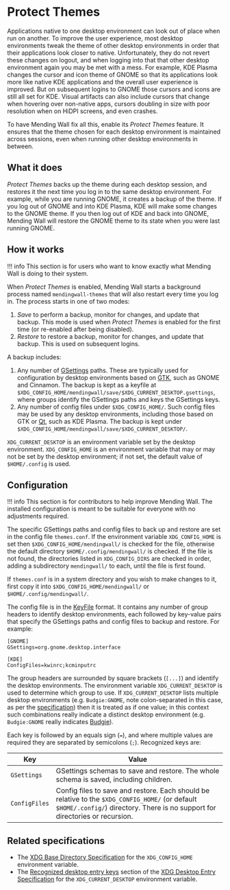 # Protect Themes

Applications native to one desktop environment can look out of place when run on another. To improve the user experience, most desktop environments tweak the theme of other desktop environments in order that their applications look closer to native. Unfortunately, they do not revert these changes on logout, and when logging into that that other desktop environment again you may be met with a mess. For example, KDE Plasma changes the cursor and icon theme of GNOME so that its applications look more like native KDE applications and the overall user experience is improved. But on subsequent logins to GNOME those cursors and icons are still all set for KDE. Visual artifacts can also include cursors that change when hovering over non-native apps, cursors doubling in size with poor resolution when on HiDPI screens, and even crashes.

To have Mending Wall fix all this, enable its *Protect Themes* feature. It ensures that the theme chosen for each desktop environment is maintained across sessions, even when running other desktop environments in between.


## What it does

*Protect Themes* backs up the theme during each desktop session, and restores it the next time you log in to the same desktop environment. For example, while you are running GNOME, it creates a backup of the theme. If you log out of GNOME and into KDE Plasma, KDE will make some changes to the GNOME theme. If you then log out of KDE and back into GNOME, Mending Wall will restore the GNOME theme to its state when you were last running GNOME.


## How it works

!!! info
    This section is for users who want to know exactly what Mending Wall is doing to their system.

When *Protect Themes* is enabled, Mending Wall starts a background process named `mendingwall-themes` that will also restart every time you log in. The process starts in one of two modes:

1. *Save* to perform a backup, monitor for changes, and update that backup. This mode is used when *Protect Themes* is enabled for the first time (or re-enabled after being disabled).
2. *Restore* to restore a backup, monitor for changes, and update that backup. This is used on subsequent logins.

A backup includes:

1. Any number of [GSettings](https://docs.gtk.org/gio/class.Settings.html) paths. These are typically used for configuration by desktop environments based on [GTK](https://gtk.org), such as GNOME and Cinnamon. The backup is kept as a keyfile at `$XDG_CONFIG_HOME/mendingwall/save/$XDG_CURRENT_DESKTOP.gsettings`, where groups identify the GSettings paths and keys the GSettings keys.
2. Any number of config files under `$XDG_CONFIG_HOME/`. Such config files may be used by any desktop environments, including those based on GTK or [Qt](https://contribute.qt-project.org/), such as KDE Plasma. The backup is kept under `$XDG_CONFIG_HOME/mendingwall/save/$XDG_CURRENT_DESKTOP/`.

`XDG_CURRENT_DESKTOP` is an environment variable set by the desktop environment. `XDG_CONFIG_HOME` is an environment variable that may or may not be set by the desktop environment; if not set, the default value of `$HOME/.config` is used.


## Configuration

!!! info
    This section is for contributors to help improve Mending Wall. The installed configuration is meant to be suitable for everyone with no adjustments required.

The specific GSettings paths and config files to back up and restore are set in the config file `themes.conf`. If the environment variable `XDG_CONFIG_HOME` is set then `$XDG_CONFIG_HOME/mendingwall/` is checked for the file, otherwise the default directory `$HOME/.config/mendingwall/` is checked. If the file is not found, the directories listed in `XDG_CONFIG_DIRS` are checked in order, adding a subdirectory `mendingwall/` to each, until the file is first found.

If `themes.conf` is in a system directory and you wish to make changes to it, first copy it into `$XDG_CONFIG_HOME/mendingwall/` or `$HOME/.config/mendingwall/`.

The config file is in the [KeyFile](https://docs.gtk.org/glib/struct.KeyFile.html) format. It contains any number of group headers to identify desktop environments, each followed by key-value pairs that specify the GSettings paths and config files to backup and restore. For example:
```
[GNOME]
GSettings=org.gnome.desktop.interface

[KDE]
ConfigFiles=kwinrc;kcminputrc
```

The group headers are surrounded by square brackets (`[...]`) and identify the desktop environments. The environment variable `XDG_CURRENT_DESKTOP` is used to determine which group to use. If `XDG_CURRENT_DESKTOP` lists multiple desktop environments (e.g. `Budgie:GNOME`, note colon-separated in this case, as per the [specification](https://specifications.freedesktop.org/desktop-entry-spec/latest/)) then it is treated as if one value; in this context such combinations really indicate a distinct desktop environment (e.g. `Budgie:GNOME` really indicates [Budgie](https://buddiesofbudgie.org/)).

Each key is followed by an equals sign (`=`), and where multiple values are required they are separated by semicolons (`;`). Recognized keys are:

| Key | Value |
| --- | ----- |
| `GSettings` | GSettings schemas to save and restore. The whole schema is saved, including children. |
| `ConfigFiles` | Config files to save and restore. Each should be relative to the `$XDG_CONFIG_HOME/` (or default `$HOME/.config/`) directory. There is no support for directories or recursion. |


## Related specifications

* The [XDG Base Directory Specification](https://specifications.freedesktop.org/basedir-spec/latest/) for the `XDG_CONFIG_HOME` environment variable.
* The [Recognized desktop entry keys](https://specifications.freedesktop.org/desktop-entry-spec/latest/recognized-keys.html) section of the [XDG Desktop Entry Specification](https://specifications.freedesktop.org/desktop-entry-spec/latest/) for the `XDG_CURRENT_DESKTOP` environment variable.

